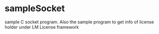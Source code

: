 # sampleSocket
sample C socket program. Also the sample program to get info of license holder under LM License framework
